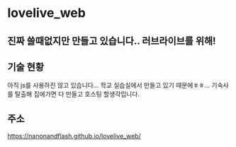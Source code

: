 # lovelive_web

## 진짜 쓸때없지만 만들고 있습니다.. 러브라이브를 위해!

## 기술 현황
아직 js를 사용하진 않고 있습니다... 학교 실습실에서 만들고 있기 때문에ㅎㅎ...
기숙사를 탈출해 집에가면 다 만들고 호스팅 할생각입니다.

## 주소
https://nanonandflash.github.io/lovelive_web/
